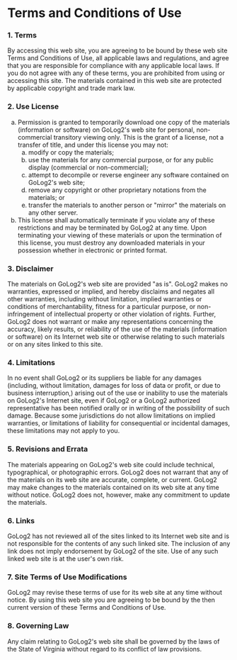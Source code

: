# Terms and Conditions of Use

### 1. Terms

By accessing this web site, you are agreeing to be bound by these web site Terms 
and Conditions of Use, all applicable laws and regulations, and agree that you 
are responsible for compliance with any applicable local laws. If you do not agree 
with any of these terms, you are prohibited from using or accessing this site. The 
materials contained in this web site are protected by applicable copyright and 
trade mark law.

### 2. Use License

<ol type="a">
<li>Permission is granted to temporarily download one copy of the materials (information 
or software) on GoLog2's web site for personal, non-commercial transitory viewing only.
This is the grant of a license, not a transfer of title, and under this license you may not:
<ol type="a">
 <li>modify or copy the materials;</li>
 <li>use the materials for any commercial purpose, or for any public display (commercial or non-commercial);</li>
 <li>attempt to decompile or reverse engineer any software contained on GoLog2's web site;</li>
 <li>remove any copyright or other proprietary notations from the materials; or</li>
<li>transfer the materials to another person or "mirror" the materials on any other server.</li>
</ol>
</li>
<li>This license shall automatically terminate if you violate any of these restrictions 
and may be terminated by GoLog2 at any time. Upon terminating your viewing of these 
materials or upon the termination of this license, you must destroy any downloaded 
materials in your possession whether in electronic or printed format.</li>
</ol>

### 3. Disclaimer

The materials on GoLog2's web site are provided "as is". GoLog2 makes no warranties, 
expressed or implied, and hereby disclaims and negates all other warranties, including 
without limitation, implied warranties or conditions of merchantability, fitness for a 
particular purpose, or non-infringement of intellectual property or other violation of 
rights. Further, GoLog2 does not warrant or make any representations concerning the 
accuracy, likely results, or reliability of the use of the materials (information or 
software) on its Internet web site or otherwise relating to such materials or on any 
sites linked to this site.

### 4. Limitations

In no event shall GoLog2 or its suppliers be liable for any damages (including, without 
limitation, damages for loss of data or profit, or due to business interruption,) 
arising out of the use or inability to use the materials on GoLog2's Internet site, 
even if GoLog2 or a GoLog2 authorized representative has been notified orally or in 
writing of the possibility of such damage. Because some jurisdictions do not allow 
limitations on implied warranties, or limitations of liability for consequential or 
incidental damages, these limitations may not apply to you.

### 5. Revisions and Errata

The materials appearing on GoLog2's web site could include technical, typographical, 
or photographic errors. GoLog2 does not warrant that any of the materials on its web 
site are accurate, complete, or current. GoLog2 may make changes to the materials 
contained on its web site at any time without notice. GoLog2 does not, however, make 
any commitment to update the materials.

### 6. Links

GoLog2 has not reviewed all of the sites linked to its Internet web site and is not 
responsible for the contents of any such linked site. The inclusion of any link does 
not imply endorsement by GoLog2 of the site. Use of any such linked web site is at 
the user's own risk.

### 7. Site Terms of Use Modifications

GoLog2 may revise these terms of use for its web site at any time without notice. By 
using this web site you are agreeing to be bound by the then current version of these 
Terms and Conditions of Use.

### 8. Governing Law

Any claim relating to GoLog2's web site shall be governed by the laws of the State of 
Virginia without regard to its conflict of law provisions.
